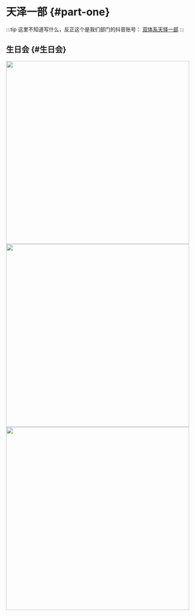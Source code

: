 # 天泽一部 {#part-one}

:::tip
这里不知道写什么，反正这个是我们部门的抖音账号： [双体系天择一部](https://www.douyin.com/user/MS4wLjABAAAAiP1Jt3uINo73154d5OaD9-1n_YYr6dEERwUK6qaq4N6ddv561JD6TovTcrjbWS01)
:::

## 生日会 {#生日会}

<img width="500" src="/images/birthday/034f24b63492e41b2acdfc70218c791.jpg"/>
<img width="500" src="/images/birthday/593e8d79efa2b736b8f80c26ed409ec.jpg"/>
<img width="500" src="/images/birthday/cc19bcbb79662b5d3e9ef3a8781932f.jpg"/>
